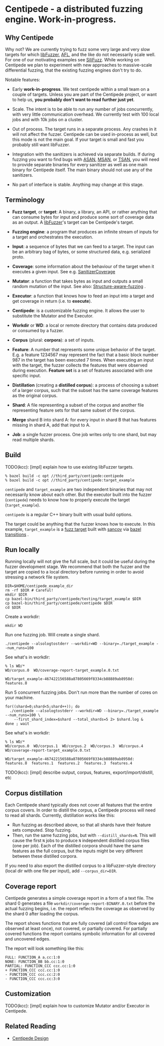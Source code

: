 # Centipede - a distributed fuzzing engine. Work-in-progress.

## Why Centipede

Why not? We are currently trying to fuzz some very large and very slow targets
for which [libFuzzer](https://llvm.org/docs/LibFuzzer.html),
[AFL](https://lcamtuf.coredump.cx/afl/), and the like do not necessarily scale
well. For one of our motivating examples
see [SiliFuzz](https://arxiv.org/abs/2110.11519). While working on Centipede we
plan to experiment with new approaches to massive-scale differential fuzzing,
that the existing fuzzing engines don't try to do.

Notable features:

* Early **work-in-progress**. We test centipede within a small team on a couple
  of targets. Unless you are part of the Centipede project, or want to help us,
  **you probably don't want to read further just yet**.

* Scale. The intent is to be able to run any number of jobs concurrently, with
  very little communication overhead. We currently test with 100 local jobs and
  with 10k jobs on a cluster.

* Out of process. The target runs in a separate process. Any crashes in it will
  not affect the fuzzer. Centipede can be used in-process as well, but this mode
  is not the main goal. If your target is small and fast you probably still want
  libFuzzer.

* Integration with the sanitizers is achieved via separate builds. If during
  fuzzing you want to find bugs with
  [ASAN](https://github.com/google/sanitizers/wiki/AddressSanitizer),
  [MSAN](https://github.com/google/sanitizers/wiki/MemorySanitizer), or
  [TSAN](https://github.com/google/sanitizers/wiki/ThreadSanitizer), you will
  need to provide separate binaries for every sanitizer as well as one main
  binary for Centipede itself. The main binary should not use any of the
  sanitizers.

* No part of interface is stable. Anything may change at this stage.

## Terminology

* **Fuzz target**, or **target**:
  A binary, a library, an API, or rather anything that can consume bytes for
  input and produce some sort of coverage data as an output.
  A [libFuzzer](https://llvm.org/docs/LibFuzzer.html)'s target can be
  Centipede's target.

* **Fuzzing engine**: a program that produces an infinite stream of inputs for a
  target and orchestrates the execution.

* **Input**: a sequence of bytes that we can feed to a target. The input can be
  an arbitrary bag of bytes, or some structured data, e.g. serialized proto.

* **Coverage**: some information about the behaviour of the target when it
  executes a given input. See e.g.
  [SanitizerCoverage](https://clang.llvm.org/docs/SanitizerCoverage.html)

* **Mutator**: a function that takes bytes as input and outputs a small random
  mutation of the input. See also:
  [Structure-aware-fuzzing](https://github.com/google/fuzzing/blob/master/docs/structure-aware-fuzzing.md)
  .

* **Executor**: a function that knows how to feed an input into a target and get
  coverage in return (i.e. to **execute**).

* **Centipede**: is a customizable fuzzing engine. It allows the user to
  substitute the Mutator and the Executor.

* **Workdir** or **WD**: a local or remote directory that contains data produced
  or consumed by a fuzzer.

* **Corpus** (plural: **corpora**): a set of inputs.

* **Feature**: A number that represents some unique behavior of the target. E.g.
  a feature 1234567 may represent the fact that a basic block number 987 in the
  target has been executed 7 times. When executing an input with the target, the
  fuzzer collects the features that were observed during execution. **Feature
  set** is a set of features associated with one specific input.

* **Distillation** (creating a **distilled corpus**): a process of choosing a
  subset of a larger corpus, such that the subset has the same coverage features
  as the original corpus.

* **Shard**: A file representing a subset of the corpus and another file
  representing feature sets for that same subset of the corpus.

* **Merge** shard B into shard A:
  for every input in shard B that has features missing in shard A, add that
  input to A.

* **Job**: a single fuzzer process. One job writes only to one shard, but may
  read multiple shards.

## Build

TODO(kcc): [impl] explain how to use existing libFuzzer targets.

```
% bazel build -c opt //third_party/centipede:centipede
% bazel build -c opt //third_party/centipede:target_example
```

`centipede` and `target_example` are two independent binaries that may not
necessarily know about each other. But the executor built into the
fuzzer (`centipede`) needs to know how to properly execute the target
(`target_example`).

`centipede` is a regular C++ binary built with usual build options.

The target could be anything that the fuzzer knows how to execute. In this
example, `target_example` is a
[fuzz target](https://github.com/google/fuzzing/blob/master/docs/good-fuzz-target.md)
built with
[sancov](https://clang.llvm.org/docs/SanitizerCoverage.html)
via
[bazel transitions](https://bazel.build/rules/lib/transition)
.

## Run locally

Running locally will not give the full scale, but it could be useful during the
fuzzer development stage. We recommend that both the fuzzer and the target are
copied to a local directory before running in order to avoid stressing a network
file system.

```
DIR=$HOME/centipede_example_dir
rm -rf $DIR # Careful!
mkdir $DIR
cp bazel-bin/third_party/centipede/testing/target_example $DIR
cp bazel-bin/third_party/centipede/centipede $DIR
cd $DIR
```

Create a workdir:

```
mkdir WD
```

Run one fuzzing job. Will create a single shard.

```
./centipede --alsologtostderr --workdir=WD --binary=./target_example --num_runs=100
```

See what's in workdir:

```
% ls WD/*
WD/corpus.0  WD/coverage-report-target_example.0.txt

WD/target_example-467422156588a87805669f8334cb88889ab8958d:
features.0
```

Run 5 concurrent fuzzing jobs. Don't run more than the number of cores on your
machine.

```
for((shard=0;shard<5;shard++)); do
  ./centipede --alsologtostderr --workdir=WD --binary=./target_example --num_runs=100 \
    --first_shard_index=$shard --total_shards=5 2> $shard.log &
done ; wait

```

See what's in workdir:

```
% ls WD/*
WD/corpus.0  WD/corpus.1  WD/corpus.2  WD/corpus.3  WD/corpus.4
WD/coverage-report-target_example.0.txt

WD/target_example-467422156588a87805669f8334cb88889ab8958d:
features.0  features.1  features.2  features.3  features.4
```

TODO(kcc): [impl] describe output, corpus, features, export/import/distill, etc

## Corpus distillation

Each Centipede shard typically does not cover all features that the entire
corpus covers. In order to distill the corpus, a Centipede process will need to
read all shards. Currently, distillation works like this:

* Run fuzzing as described above, so that all shards have their feature sets
  computed. Stop fuzzing.
* Then, run the same fuzzing jobs, but with `--distill_shards=N`. This will
  cause the first `N` jobs to produce `N` independent distilled corpus files
  (one per job). Each of the distilled corpora should have the same features as
  the full corpus, but the inputs might be very different between these
  distilled corpora.

If you need to also export the distilled corpus to a libFuzzer-style directory
(local dir with one file per input), add `--corpus_dir=DIR`.

## Coverage report

Centipede generates a simple coverage report in a form of a text file. The shard
0 generates a file `workdir/coverage-report-BINARY.0.txt`
before the actual fuzzing begins, i.e. the report reflects the coverage as
observed by the shard 0 after loading the corpus.

The report shows functions that are fully covered (all control flow edges are
observed at least once), not covered, or partially covered. For partially
covered functions the report contains symbolic information for all covered and
uncovered edges.

The report will look something like this:

```
FULL: FUNCTION_A a.cc:1:0
NONE: FUNCTION_BB bb.cc:1:0
PARTIAL: FUNCTION_CCC ccc.cc:1:0
+ FUNCTION_CCC ccc.cc:1:0
- FUNCTION_CCC ccc.cc:2:0
- FUNCTION_CCC ccc.cc:3:0
```

## Customization

TODO(kcc): [impl] explain how to customize Mutator and/or Executor in Centipede.

## Related Reading

* [Centipede Design](g3doc/DESIGN.md)
